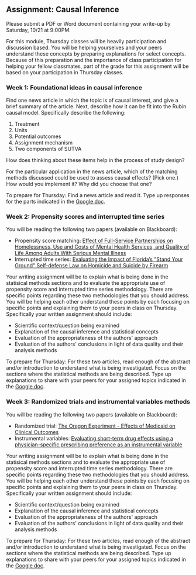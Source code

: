 ## Assignment: Causal Inference

Please submit a PDF or Word document containing your write-up by Saturday, 10/21 at 9:00PM.

For this module, Thursday classes will be heavily participation and discussion based. You will be helping yourselves and your peers understand these concepts by preparing explanations for select concepts. Because of this preparation and the importance of class participation for helping your fellow classmates, part of the grade for this assignment will be based on your participation in Thursday classes.

### Week 1: Foundational ideas in causal inference

Find one news article in which the topic is of causal interest, and give a brief summary of the article. Next, describe how it can be fit into the Rubin causal model. Specifically describe the following:

1. Treatment
2. Units
3. Potential outcomes
4. Assignment mechanism
5. Two components of SUTVA

How does thinking about these items help in the process of study design?

For the particular application in the news article, which of the matching methods discussed could be used to assess causal effects? (Pick one.) How would you implement it? Why did you choose that one?

To prepare for Thursday: Find a news article and read it. Type up responses for the parts indicated in the [Google doc](https://docs.google.com/document/d/1vCwTf3Xmf-TTnSBb-BHNUUmzcrj6HNecpsKdsxusIaw/edit?usp=sharing).

### Week 2: Propensity scores and interrupted time series

You will be reading the following two papers (available on Blackboard):

- Propensity score matching: [Effect of Full-Service Partnerships on Homelessness, Use and Costs of Mental Health Services, and Quality of Life Among Adults With Serious Mental Illness](http://jamanetwork.com/journals/jamapsychiatry/fullarticle/210805)
- Interrupted time series: [Evaluating the Impact of Florida’s "Stand Your Ground" Self-defense Law on Homicide and Suicide by Firearm](http://jamanetwork.com/journals/jamainternalmedicine/article-abstract/2582988)

Your writing assignment will be to explain what is being done in the statisical methods sections and to evaluate the appropriate use of propensity score and interrupted time series methodology. There are specific points regarding these two methodologies that you should address. You will be helping each other understand these points by each focusing on specific points and explaining them to your peers in class on Thursday. Specifically your written assignment should include:

- Scientific context/question being examined
- Explanation of the causal inference and statistical concepts
- Evaluation of the appropriateness of the authors' approach
- Evaluation of the authors' conclusions in light of data quality and their analysis methods

To prepare for Thursday: For these two articles, read enough of the abstract and/or introduction to understand what is being investigated. Focus on the sections where the statistical methods are being described. Type up explanations to share with your peers for your assigned topics indicated in the [Google doc](https://docs.google.com/document/d/1vCwTf3Xmf-TTnSBb-BHNUUmzcrj6HNecpsKdsxusIaw/edit?usp=sharing).

### Week 3: Randomized trials and instrumental variables methods

You will be reading the following two papers (available on Blackboard):

- Randomized trial: [The Oregon Experiment - Effects
of Medicaid on Clinical Outcomes](http://www.nejm.org/doi/pdf/10.1056/NEJMsa1212321)
- Instrumental variables: [Evaluating short-term drug effects using a physician-specific prescribing preference as an instrumental variable](https://www.ncbi.nlm.nih.gov/pubmed/16617275)

Your writing assignment will be to explain what is being done in the statisical methods sections and to evaluate the appropriate use of propensity score and interrupted time series methodology. There are specific points regarding these two methodologies that you should address. You will be helping each other understand these points by each focusing on specific points and explaining them to your peers in class on Thursday. Specifically your written assignment should include:

- Scientific context/question being examined
- Explanation of the causal inference and statistical concepts
- Evaluation of the appropriateness of the authors' approach
- Evaluation of the authors' conclusions in light of data quality and their analysis methods

To prepare for Thursday: For these two articles, read enough of the abstract and/or introduction to understand what is being investigated. Focus on the sections where the statistical methods are being described. Type up explanations to share with your peers for your assigned topics indicated in the [Google doc](https://docs.google.com/document/d/1vCwTf3Xmf-TTnSBb-BHNUUmzcrj6HNecpsKdsxusIaw/edit?usp=sharing).


